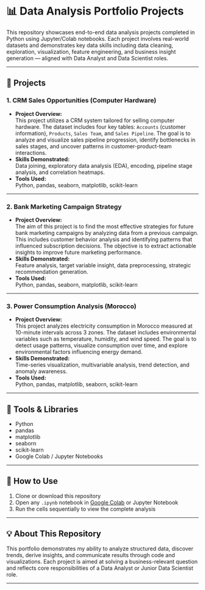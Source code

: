 # 📊 Data Analysis Portfolio Projects

This repository showcases end-to-end data analysis projects completed in Python using Jupyter/Colab notebooks. Each project involves real-world datasets and demonstrates key data skills including data cleaning, exploration, visualization, feature engineering, and business insight generation — aligned with Data Analyst and Data Scientist roles.

---

## 📁 Projects

### 1. CRM Sales Opportunities (Computer Hardware)
- **Project Overview:**  
  This project utilizes a CRM system tailored for selling computer hardware. The dataset includes four key tables: `Accounts` (customer information), `Products`, `Sales Team`, and `Sales Pipeline`. The goal is to analyze and visualize sales pipeline progression, identify bottlenecks in sales stages, and uncover patterns in customer-product-team interactions.
- **Skills Demonstrated:**  
  Data joining, exploratory data analysis (EDA), encoding, pipeline stage analysis, and correlation heatmaps.
- **Tools Used:**  
  Python, pandas, seaborn, matplotlib, scikit-learn

---

### 2. Bank Marketing Campaign Strategy
- **Project Overview:**  
  The aim of this project is to find the most effective strategies for future bank marketing campaigns by analyzing data from a previous campaign. This includes customer behavior analysis and identifying patterns that influenced subscription decisions. The objective is to extract actionable insights to improve future marketing performance.
- **Skills Demonstrated:**  
  Feature analysis, target variable insight, data preprocessing, strategic recommendation generation.
- **Tools Used:**  
  Python, pandas, seaborn, matplotlib, scikit-learn
  
---

### 3. Power Consumption Analysis (Morocco)
- **Project Overview:**  
  This project analyzes electricity consumption in Morocco measured at 10-minute intervals across 3 zones. The dataset includes environmental variables such as temperature, humidity, and wind speed. The goal is to detect usage patterns, visualize consumption over time, and explore environmental factors influencing energy demand.
- **Skills Demonstrated:**  
  Time-series visualization, multivariable analysis, trend detection, and anomaly awareness.
- **Tools Used:**  
  Python, pandas, matplotlib, seaborn, scikit-learn

---

## 🧰 Tools & Libraries
- Python
- pandas
- matplotlib
- seaborn
- scikit-learn
- Google Colab / Jupyter Notebooks

---

## 🚀 How to Use
1. Clone or download this repository
2. Open any `.ipynb` notebook in [Google Colab](https://colab.research.google.com) or Jupyter Notebook
3. Run the cells sequentially to view the complete analysis

---

## 💡 About This Repository
This portfolio demonstrates my ability to analyze structured data, discover trends, derive insights, and communicate results through code and visualizations. Each project is aimed at solving a business-relevant question and reflects core responsibilities of a Data Analyst or Junior Data Scientist role.

---

